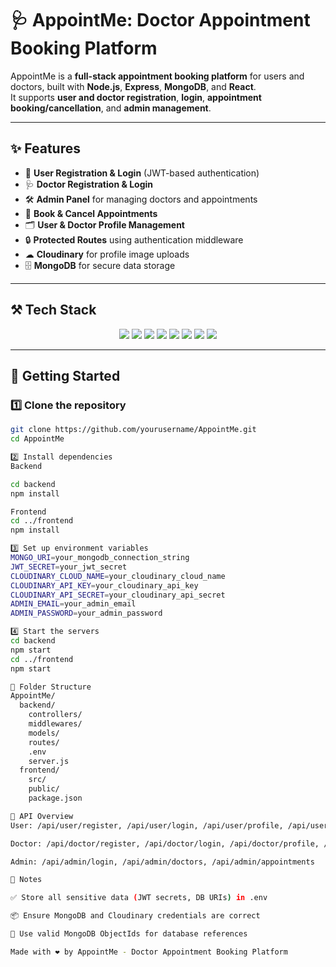 # 🩺 AppointMe: Doctor Appointment Booking Platform

AppointMe is a **full-stack appointment booking platform** for users and doctors, built with **Node.js**, **Express**, **MongoDB**, and **React**.  
It supports **user and doctor registration**, **login**, **appointment booking/cancellation**, and **admin management**.

---

## ✨ Features

- 👤 **User Registration & Login** (JWT-based authentication)  
- 🩺 **Doctor Registration & Login**  
- 🛠 **Admin Panel** for managing doctors and appointments  
- 📅 **Book & Cancel Appointments**  
- 🗂 **User & Doctor Profile Management**  
- 🔒 **Protected Routes** using authentication middleware  
- ☁ **Cloudinary** for profile image uploads  
- 🗄 **MongoDB** for secure data storage  

---

## ⚒️ Tech Stack

<p align="center">
  <img src="https://img.shields.io/badge/React-61DAFB?style=for-the-badge&logo=react&logoColor=black" />
  <img src="https://img.shields.io/badge/Node.js-339933?style=for-the-badge&logo=nodedotjs&logoColor=white" />
  <img src="https://img.shields.io/badge/Express.js-000000?style=for-the-badge&logo=express&logoColor=white" />
  <img src="https://img.shields.io/badge/MongoDB-4EA94B?style=for-the-badge&logo=mongodb&logoColor=white" />
  <img src="https://img.shields.io/badge/JWT-black?style=for-the-badge&logo=jsonwebtokens&logoColor=white" />
  <img src="https://img.shields.io/badge/Cloudinary-3448C5?style=for-the-badge&logo=cloudinary&logoColor=white" />
  <img src="https://img.shields.io/badge/Axios-5A29E4?style=for-the-badge&logo=axios&logoColor=white" />
  <img src="https://img.shields.io/badge/Bcrypt-3384C5?style=for-the-badge" />
</p>

---

## 🚀 Getting Started

### 1️⃣ Clone the repository
```sh
git clone https://github.com/yourusername/AppointMe.git
cd AppointMe

2️⃣ Install dependencies
Backend

cd backend
npm install

Frontend
cd ../frontend
npm install

3️⃣ Set up environment variables
MONGO_URI=your_mongodb_connection_string
JWT_SECRET=your_jwt_secret
CLOUDINARY_CLOUD_NAME=your_cloudinary_cloud_name
CLOUDINARY_API_KEY=your_cloudinary_api_key
CLOUDINARY_API_SECRET=your_cloudinary_api_secret
ADMIN_EMAIL=your_admin_email
ADMIN_PASSWORD=your_admin_password

4️⃣ Start the servers
cd backend
npm start
cd ../frontend
npm start

📂 Folder Structure
AppointMe/
  backend/
    controllers/
    middlewares/
    models/
    routes/
    .env
    server.js
  frontend/
    src/
    public/
    package.json

📡 API Overview
User: /api/user/register, /api/user/login, /api/user/profile, /api/user/appointments

Doctor: /api/doctor/register, /api/doctor/login, /api/doctor/profile, /api/doctor/appointments

Admin: /api/admin/login, /api/admin/doctors, /api/admin/appointments

📝 Notes

✅ Store all sensitive data (JWT secrets, DB URIs) in .env

📦 Ensure MongoDB and Cloudinary credentials are correct

🔑 Use valid MongoDB ObjectIds for database references

Made with ❤️ by AppointMe - Doctor Appointment Booking Platform


